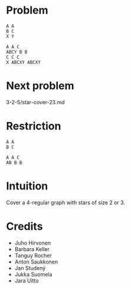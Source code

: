 # Problem

    A A
    B C
    X Y

    A A C
    ABCY B B
    C C C
    X ABCXY ABCXY

# Next problem

3-2-5/star-cover-23.md

# Restriction

    A A
    B C

    A A C
    AB B B

# Intuition

Cover a 4-regular graph with stars of size 2 or 3.

# Credits

- Juho Hirvonen
- Barbara Keller
- Tanguy Rocher
- Anton Saukkonen
- Jan Studený
- Jukka Suomela
- Jara Uitto
